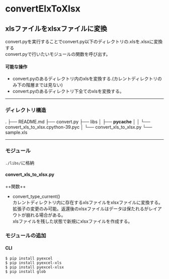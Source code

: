 # convertElxToXlsx
xlsファイルをxlsxファイルに変換
---

convert.pyを実行することでconvert.py以下のディレクトリの.xlsを.xlsxに変換する  
convert.pyで行いたいモジュールの関数を呼び出す。  
#### 可能な操作  
- convert.pyのあるディレクトリ内のxlsを変換する.(カレントディレクトリのみ下の階層までは見ない)  
- convert.pyのあるディレクトリ下全てのxlsを変換する。  

---

### ディレクトリ構造
.
├── README.md
├── convert.py
├── libs
│   ├── __pycache__
│   │   └── convert_xls_to_xlsx.cpython-39.pyc
│   └── convert_xls_to_xlsx.py
└── sample.xls

---

### モジュール  
```./libs/```に格納


#### convert_xls_to_xlsx.py  
++関数++  

- convert_type_current()  
カレントディレクトリ内に存在するxlsファイルをxlsxファイルに変換する。  
拡張子の変更のみ可能。返還後のxlsxファイルはデータは保たれるがレイアウトが崩れる場合がある。  
xlsファイルを残した状態で新規にxlsxファイルを作成する。  

### モジュールの追加  
#### CLI
```
$ pip install pyexcel  
$ pip install pyexcel-xls  
$ pip install pyexcel-xlsx  
$ pip install glob  
```
